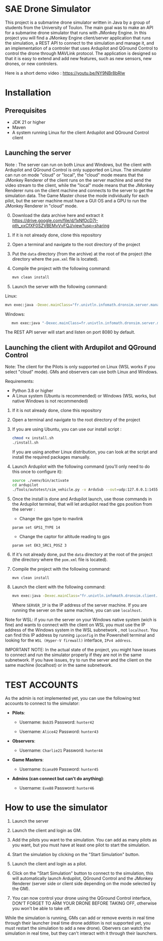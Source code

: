 # SAE Drone Simulator
This project is a submarine drone simulator written in Java by a group of students from the University of Toulon. The main goal was to make an API for a submarine drone simulator that runs with JMonkey Engine. In this project you will find a JMonkey Engine client/server application that runs the simulation, a REST API to connect to the simulation and manage it, and an implementation of a controler that uses Ardupilot and QGround Control to control the drone through MAVLink protocol. The application is designed so that it is easy to extend and add new features, such as new sensors, new drones, or new controlers.

Here is a short demo video : https://youtu.be/NY9NBr8bRIw


# Installation
## Prerequisites
- JDK 21 or higher
- Maven
- A system running Linux for the client Ardupilot and QGround Control client

## Launching the server
Note : The server can run on both Linux and Windows, but the client with Ardupilot and QGround Control is only supported on Linux. The simulator can run on mode "cloud" or "local", the "cloud" mode means that the JMonkey Renderer of the client runs on the server machine and send the video stream to the client, while the "local" mode means that the JMonkey Renderer runs on the client machine and connects to the server to get the simulation data. The Game Master chose the mode individually for each pilot, but the server machine must have a GUI OS and a GPU to run the JMonkey Renderer in "cloud" mode.

0. Download the data archive here and extract it https://drive.google.com/file/d/1xNfOcD7I-pth_xxCfXF0SZVBEMvVvFQJ/view?usp=sharing 

1. If it is not already done, clone this repository

2. Open a terminal and navigate to the root directory of the project

3. Put the `data` directory (from the archive) at the root of the project (the directory where the `pom.xml` file is located).

4. Compile the project with the following command:
   ```bash
   mvn clean install
   ```

5. Launch the server with the following command:

Linux:
   ```bash
   mvn exec:java -Dexec.mainClass="fr.univtln.infomath.dronsim.server.manager.Manager"
   ```

Windows:
```bash
   mvn exec:java "-Dexec.mainClass=fr.univtln.infomath.dronsim.server.manager.Manager"
```

The REST API server will start and listen on port 8080 by default.

## Launching the client with Ardupilot and QGround Control

Note: The client for the Pilots is only supported on Linux (WSL works if you select "cloud" mode). GMs and observers can use both Linux and Windows.

Requirements:
- Python 3.8 or higher
- A Linux system (Ubuntu is recommended) or Windows (WSL works, but native Windows is not recommended)
1. If it is not already done, clone this repository

2. Open a terminal and navigate to the root directory of the project

3. If you are using Ubuntu, you can use our install script :
   ```bash
   chmod +x install.sh
   ./install.sh
   ```
   If you are using another Linux distribution, you can look at the script and install the required packages manually.

4. Launch Ardupilot with the following command (you'll only need to do this once to configure it):
   ```bash
   source ./venv/bin/activate
   cd ardupilot
   ./Tools/autotest/sim_vehicle.py -v ArduSub --out=udp:127.0.0.1:14550 --console --map
   ```

5. Once the install is done and Ardupilot launch, use those commands in the Ardupilot terminal, that will let ardupilot read the gps position from the server :
    - Change the gps type to mavlink
    ```
    param set GPS1_TYPE 14
    ```
    - Change the captor for altitude reading to gps
    ```
    param set EK3_SRC1_POSZ 3
    ```

6. If it's not already done, put the `data` directory at the root of the project (the directory where the `pom.xml` file is located).

7. Compile the project with the following command:
   ```bash
   mvn clean install
   ```

8. Launch the client with the following command:
   ```bash
   mvn exec:java -Dexec.mainClass="fr.univtln.infomath.dronsim.client.launcher.App" -Dexec.args="http://SERVER_IP:8080/api/v1/"
   ```
   Where `SERVER_IP` is the IP address of the server machine. If you are running the server on the same machine, you can use `localhost`.

  Note for WSL: if you run the server on your Windows native system (wich is fine) and wants to connect with the client on WSL you must use the IP address of the Windows system in the WSL subnetwork , not `localhost`. You can find this IP address by running `ipconfig` in the Powershell terminal and looking for the `WSL (Hyper-V firewall)` interface, `IPv4 address`.

  IMPORTANT NOTE: In the actual state of the project, you might have issues to connect and run the simulator properly if they are not in the same subnetwork. If you have issues, try to run the server and the client on the same machine (localhost) or in the same subnetwork.

# TEST ACCOUNTS
As the admin is not implemented yet, you can use the following test accounts to connect to the simulator:
- **Pilots**:
   - Username: `Bob35` Password: `hunter42`

   - Username: `Alice42` Password: `hunter43`

- **Observers**:
   - Username: `Charlie21` Password: `hunter44`

- **Game Masters**:
   - Username: `Diana99` Password: `hunter45`

- **Admins (can connect but can't do anything)**:
   - Username: `Eve88` Password: `hunter46`

# How to use the simulator
1. Launch the server

2. Launch the client and login as GM.

3. Add the pilots you want to the simulation. You can add as many pilots as you want, but you must have at least one pilot to start the simulation.

4. Start the simulation by clicking on the "Start Simulation" button.

5. Launch the client and login as a pilot.

6. Click on the "Start Simulation" button to connect to the simulation, this will automatically launch Ardupilot, QGround Control and the JMonkey Renderer (server side or client side depending on the mode selected by the GM).

7. You can now control your drone using the QGround Control interface, DON'T FORGET TO ARM YOUR DRONE BEFORE TAKING OFF, otherwise you won't be able to take off.

While the simulation is running, GMs can add or remove events in real time through their launcher (real time drone addition is not supported yet, you must restart the simulation to add a new drone).
Obervers can watch the simulation in real time, but they can't interact with it through their launchers.
